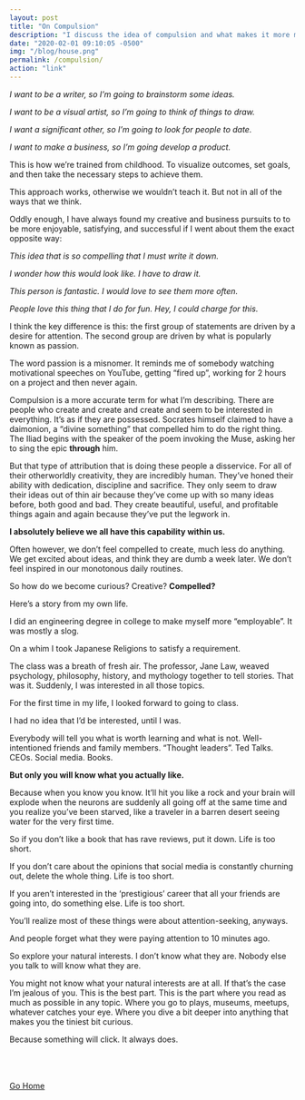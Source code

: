 ```yaml
---
layout: post
title: "On Compulsion"
description: "I discuss the idea of compulsion and what makes it more meaningful than other motivators."
date: "2020-02-01 09:10:05 -0500"
img: "/blog/house.png"
permalink: /compulsion/
action: "link"
---
```


*I want to be a writer, so I’m going to brainstorm some ideas.*

*I want to be a visual artist, so I’m going to think of things to draw.*

*I want a significant other, so I’m going to look for people to date.*

*I want to make a business, so I’m going develop a product.*

This is how we’re trained from childhood. To visualize outcomes, set goals, and then take the necessary steps to achieve them.

This approach works, otherwise we wouldn’t teach it. But not in all of the ways that we think.

Oddly enough, I have always found my creative and business pursuits to to be more enjoyable, satisfying, and successful if I went about them the exact opposite way:

*This idea that is so compelling that I must write it down.*

*I wonder how this would look like. I have to draw it.*

*This person is fantastic. I would love to see them more often.*

*People love this thing that I do for fun. Hey, I could charge for this.*

I think the key difference is this: the first group of statements are driven by a desire for attention. The second group are driven by what is popularly known as passion.

The word passion is a misnomer. It reminds me of somebody watching motivational speeches on YouTube, getting “fired up”, working for 2 hours on a project and then never again.

Compulsion is a more accurate term for what I’m describing. There are people who create and create and create and seem to be interested in everything. It’s as if they are possessed. Socrates himself claimed to have a daimonion, a “divine something” that compelled him to do the right thing. The Iliad begins with the speaker of the poem invoking the Muse, asking her to sing the epic **through** him.

But that type of attribution that is doing these people a disservice. For all of their otherworldly creativity, they are incredibly human. They’ve honed their ability with dedication, discipline and sacrifice. They only seem to draw their ideas out of thin air because they’ve come up with so many ideas before, both good and bad. They create beautiful, useful, and profitable things again and again because they’ve put the legwork in.

**I absolutely believe we all have this capability within us.**

Often however, we don’t feel compelled to create, much less do anything. We get excited about ideas, and think they are dumb a week later. We don’t feel inspired in our monotonous daily routines.

So how do we become curious? Creative? **Compelled?**

Here’s a story from my own life.

I did an engineering degree in college to make myself more “employable”. It was mostly a slog.

On a whim I took Japanese Religions to satisfy a requirement.

The class was a breath of fresh air. The professor, Jane Law, weaved psychology, philosophy, history, and mythology together to tell stories. That was it. Suddenly, I was interested in all those topics.

For the first time in my life, I looked forward to going to class.

I had no idea that I’d be interested, until I was.

Everybody will tell you what is worth learning and what is not. Well-intentioned friends and family members. “Thought leaders”. Ted Talks. CEOs. Social media. Books.

**But only you will know what you actually like.**

Because when you know you know. It’ll hit you like a rock and your brain will explode when the neurons are suddenly all going off at the same time and you realize you’ve been starved, like a traveler in a barren desert seeing water for the very first time.

So if you don’t like a book that has rave reviews, put it down. Life is too short.

If you don’t care about the opinions that social media is constantly churning out, delete the whole thing. Life is too short.

If you aren’t interested in the ‘prestigious’ career that all your friends are going into, do something else. Life is too short.

You’ll realize most of these things were about attention-seeking, anyways.

And people forget what they were paying attention to 10 minutes ago.

So explore your natural interests. I don’t know what they are. Nobody else you talk to will know what they are.

You might not know what your natural interests are at all. If that’s the case I’m jealous of you. This is the best part. This is the part where you read as much as possible in any topic. Where you go to plays, museums, meetups, whatever catches your eye. Where you dive a bit deeper into anything that makes you the tiniest bit curious.

Because something will click. It always does.

<br><br><br>
[Go Home]({{site.baseurl}}/#posts)